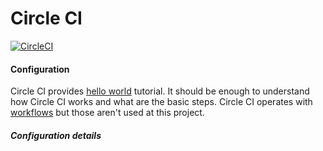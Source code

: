 # Circle CI

[![CircleCI](https://circleci.com/gh/vgaidarji/ci-matters.svg?style=svg)](https://circleci.com/gh/vgaidarji/ci-matters)

#### Configuration

Circle CI provides [hello world](https://circleci.com/docs/2.0/hello-world/) tutorial.
It should be enough to understand how Circle CI works and what are the basic steps.
Circle CI operates with [workflows](https://circleci.com/docs/2.0/workflows/) but those aren't used at this project.

##### Configuration details

